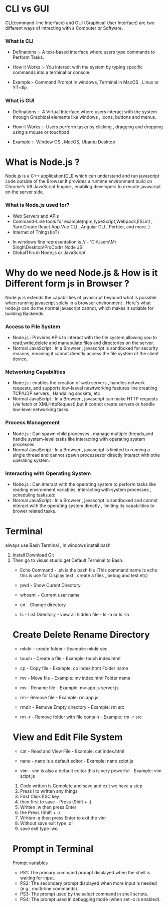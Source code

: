 # CLI vs GUI

CLI(command-line Interface) and GUI (Graphical User Interface) are two different ways of intrecting with a Computer or Software.

<h3>What is CLI</h3>

* Definations :- A text-based interface where users type commands to Perform Tasks.
* How it Works :- You interact with the system by typing specific commands into a terminal or console.

* Example:- Command Prompt in windows, Terminal in MacOS , Linux or YT-dlp

<h3>What is GUI</h3>

* Definations :- A Virtual Interface where users interact with the system through Graphical elements like windows , icons, buttons and menus.

* How it Works :- Users perform tasks by clicking , dragging and dropping using a mouse or touchpad

* Example :- Window OS , MacOS, Ubantu Desktop

# What is Node.js ?

Node.js is a C++ application(CLI) which can understand and run javascript code outside of the Browser.It provides a runtime environment build on Chrome's V8 JavaScript Engine , enabling developers to execute javascript on the server side.

<h3>What is Node.js used for?</h3>

<ul>
    <li>Web Servers and APIs</li>
    <li>Command-Line tools for example(npm,typeScript,Webpack,ESLint , Yarn,Create React App.Vue CLI , Angular CLI , Perttier, and more. )</li>
    <li>Internet of Things(IoT)</li>
</ul>

* In windows fine representation is //  - 'C:\\Users\\Mr Singh\\Desktop\\ProCodrr Node JS'
* GlobalThis in Node.js or JavaScript

# Why do we need Node.js & How is it Different form js in Browser ?

Node.js is extends the capabilities of javascript beyound what is possible when running javascript solely in a browser environment . Here's what node.js can do the normal javascript cannot, which makes it sutiable for building Backends.

<h3>Access to File System</h3>

<ul>
    <li>Node.js : Provides APIs to interact with the file system,allowing you to read,write,delete and manupulate files and directories on the server.</li>
    <li>Normal JavaScript : In a Browser , javascript is sandboxed for security reasons, meaning it cannot directly access the file system of the client device. </li>
</ul>

<h3>Networking Capabilities</h3>

<ul>
    <li>Node.js : enables the creation of web servers , handles network requests, and supports low-laevel newtworking features line creatiing TCP/UDP servers , Handdling sockets, etc</li>
    <li>Normal JavaScript : In a Browser , javascript can make HTTP requests (via fetch or XMLHttpRequest),but it connot create servers or handle low-level networking tasks. </li>
</ul>

<h3>Process Management</h3>

<ul>
    <li>Node.js : Can spawn child processes , manage multiple threads,and handle system-level tasks like interacting with operating system processes</li>
    <li>Normal JavaScript : In a Browser , javascript is limited to running a single thread and cannot spawn processesor directly interact with othe operating system. </li>
</ul>

<h3>Interacting with Operating System</h3>

<ul>
    <li>Node.js : Can interact with the operating system to perform tasks like reading environment variables, interacting with system processes , scheduling tasks,etc</li>
    <li>Normal JavaScript : In a Browser , javascript is sandboxed and connot interact with the operating system directly , limiting its capabilities to brower related tasks. </li>
</ul>

# Terminal

always use Bash Terminal , In windows install bash 
<ol>
    <li>Install Download Git </li>
    <li>Then go to visual studio get Default Terminal to Bash.</li>
</lo> 

* Echo Command - .sh is the bash file (This command name is echo this is use for Display text , create a files , bebug and test etc)

* pwd - Show Curent Directory

* whoami - Current user name

* cd - Change directory

* ls - List Directory - view all hidden file  - ls -a or ls -la

# Create Delete Rename Directory

* mkdir - create folder - Example: mkdir sec

* touch - Create a file - Example: touch index.html

* cp - Copy file  - Example: cp index.htmt Folder name

* mv - Move file - Example: mv index.html Folder name

* mv - Rename file - Example: mv app.js server.js

* rm - Remove file - Example: rm app.js

* rmdir - Remove Empty directory  - Example: rm src

* rm -r - Remove folder with file contain - Example: rm -r src

# View and Edit File System

* cat - Read and View File  - Example: cat index.html

* nano - nano is a default editor - Example: nano scipt.js

* vim - vim is also a default editor this is very powerful - Example: vim scipt.js
<ol>
    <li>Code written is Complete and save and exit we have a step</li>
    <li>Press i to written any things</li>
    <li>First Click ESC key</li>
    <li>then first to save - Press (Shift + :)</li>
    <li>Written :w  then press Enter</li>
    <li>the Press (Shift + :)</li>
    <li>Written :q  then press Enter to exit the vim</li>
    <li>Without save exit type :q!</li>
    <li>save exit type :wq</li>
</ol>

# Prompt in Terminal

Prompt variables
* PS1: The primary command prompt displayed when the shell is waiting for input.
* PS2: The secondary prompt displayed when more input is needed (e.g., multi-line commands).
* PS3: The prompt used by the select command in shell scripts.
* PS4: The prompt used in debugging mode (when set -x is enabled).